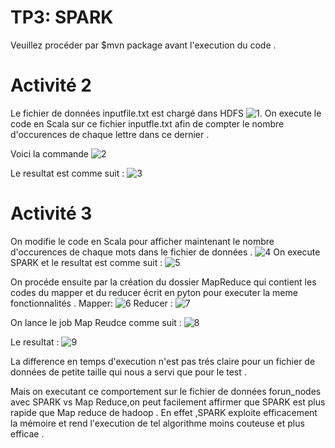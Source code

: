 # TP3: SPARK 
Veuillez procéder par $mvn package avant l'execution du code .
# Activité 2

Le fichier de données inputfile.txt est chargé dans HDFS ![1](https://cloud.githubusercontent.com/assets/16022349/25381382/cb0478b0-29b3-11e7-8be9-fb8de1c7e8b3.png).
On execute le code en Scala sur ce fichier inputfle.txt afin de compter le nombre d'occurences de chaque lettre dans ce dernier .

Voici la commande ![2](https://cloud.githubusercontent.com/assets/16022349/25381403/df4d0c10-29b3-11e7-8620-d2f040532002.png)

Le resultat est comme suit : 
![3](https://cloud.githubusercontent.com/assets/16022349/25381413/eee20824-29b3-11e7-862b-967ecd2e57ae.png)

# Activité 3

On modifie le code en Scala pour afficher maintenant le nombre d'occurences de chaque mots dans le fichier de données .
![4](https://cloud.githubusercontent.com/assets/16022349/25381421/fd50f636-29b3-11e7-9008-5156730aba4a.png)
On execute SPARK et le resultat est comme suit :
![5](https://cloud.githubusercontent.com/assets/16022349/25381438/0d888bea-29b4-11e7-9e77-2466f0036500.png)

On procéde ensuite par la création du dossier MapReduce qui contient les codes du mapper et du reducer écrit en pyton pour executer la meme fonctionnalités .
Mapper:
![6](https://cloud.githubusercontent.com/assets/16022349/25381464/2b28a7de-29b4-11e7-9d50-6a5ab5781c2d.png)
Reducer : 
![7](https://cloud.githubusercontent.com/assets/16022349/25381474/3535e5a2-29b4-11e7-98a9-8d8503fb7b92.png)

On lance le job Map Reudce comme suit :
![8](https://cloud.githubusercontent.com/assets/16022349/25381493/490e524e-29b4-11e7-945c-0eeaace34430.png)

Le resultat : 
![9](https://cloud.githubusercontent.com/assets/16022349/25381801/6fef52c2-29b5-11e7-935a-17bb77150fc2.png)


La difference en temps d'execution n'est pas trés claire pour un fichier de données de petite taille qui nous a servi que pour le test .

Mais on executant ce comportement sur le fichier de données forun_nodes avec SPARK vs Map Reduce,on peut facilement affirmer que SPARK est plus rapide que Map reduce de hadoop .
En effet ,SPARK exploite efficacement la mémoire et rend l'execution de tel algorithme moins couteuse et plus efficae .
